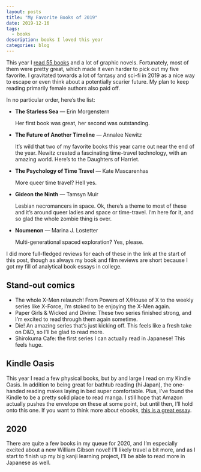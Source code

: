 ```yaml
---
layout: posts
title: "My Favorite Books of 2019"
date: 2019-12-16
tags:
  - books
description: books I loved this year
categories: blog
---
```


This year I [read 55 books](https://www.brookshelley.com/books) and a lot of graphic novels. Fortunately, most of them were pretty great, which made it even harder to pick out my five favorite. I gravitated towards a lot of fantasy and sci-fi in 2019 as a nice way to escape or even think about a potentially scarier future. My plan to keep reading primarily female authors also paid off.

In no particular order, here’s the list:

- **The Starless Sea** — Erin Morgenstern

	Her first book was great, her second was outstanding.

- **The Future of Another Timeline** — Annalee Newitz

	It’s wild that two of my favorite books this year came out near the end of the year. Newitz created a fascinating time-travel technology, with an amazing world. Here’s to the Daughters of Harriet.

- **The Psychology of Time Travel** — Kate Mascarenhas

	More queer time travel? Hell yes.

- **Gideon the Ninth** — Tamsyn Muir

	Lesbian necromancers in space. Ok, there’s a theme to most of these and it’s around queer ladies and space or time-travel. I’m here for it, and so glad the whole zombie thing is over.

- **Noumenon** — Marina J. Lostetter

	Multi-generational spaced exploration? Yes, please.

I did more full-fledged reviews for each of these in the link at the start of this post, though as always my book and film reviews are short because I got my fill of analytical book essays in college.

## Stand-out comics

- The whole X-Men relaunch! From Powers of X/House of X to the weekly series like X-Force, I’m stoked to be enjoying the X-Men again.
- Paper Girls & Wicked and Divine: These two series finished strong, and I’m excited to read through them again sometime.
- Die! An amazing series that’s just kicking off. This feels like a fresh take on D&D, so I’ll be glad to read more.
- Shirokuma Cafe: the first series I can actually read in Japanese! This feels huge.

## Kindle Oasis

This year I read a few physical books, but by and large I read on my Kindle Oasis. In addition to being great for bathtub reading (hi Japan), the one-handed reading makes laying in bed super comfortable. Plus, I’ve found the Kindle to be a pretty solid place to read manga. I still hope that Amazon actually pushes the envelope on these at some point, but until then, I’ll hold onto this one. If you want to think more about ebooks, [this is a great essay](https://medium.com/@craigmod/reconsidering-the-hardware-kindle-interface-3c54088bed9e).

## 2020

There are quite a few books in my queue for 2020, and I’m especially excited about a new William Gibson novel! I’ll likely travel a bit more, and as I start to finish up my big kanji learning project, I’ll be able to read more in Japanese as well.
